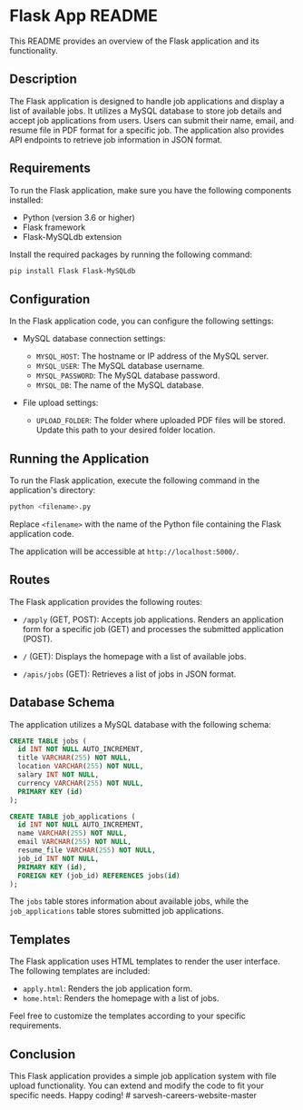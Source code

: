 # Flask App README

This README provides an overview of the Flask application and its functionality.

## Description

The Flask application is designed to handle job applications and display a list of available jobs. It utilizes a MySQL database to store job details and accept job applications from users. Users can submit their name, email, and resume file in PDF format for a specific job. The application also provides API endpoints to retrieve job information in JSON format.

## Requirements

To run the Flask application, make sure you have the following components installed:

- Python (version 3.6 or higher)
- Flask framework
- Flask-MySQLdb extension

Install the required packages by running the following command:

```bash
pip install Flask Flask-MySQLdb
```

## Configuration

In the Flask application code, you can configure the following settings:

- MySQL database connection settings:
  - `MYSQL_HOST`: The hostname or IP address of the MySQL server.
  - `MYSQL_USER`: The MySQL database username.
  - `MYSQL_PASSWORD`: The MySQL database password.
  - `MYSQL_DB`: The name of the MySQL database.

- File upload settings:
  - `UPLOAD_FOLDER`: The folder where uploaded PDF files will be stored. Update this path to your desired folder location.

## Running the Application

To run the Flask application, execute the following command in the application's directory:

```bash
python <filename>.py
```

Replace `<filename>` with the name of the Python file containing the Flask application code.

The application will be accessible at `http://localhost:5000/`.

## Routes

The Flask application provides the following routes:

- `/apply` (GET, POST): Accepts job applications. Renders an application form for a specific job (GET) and processes the submitted application (POST).

- `/` (GET): Displays the homepage with a list of available jobs.

- `/apis/jobs` (GET): Retrieves a list of jobs in JSON format.

## Database Schema

The application utilizes a MySQL database with the following schema:

```sql
CREATE TABLE jobs (
  id INT NOT NULL AUTO_INCREMENT,
  title VARCHAR(255) NOT NULL,
  location VARCHAR(255) NOT NULL,
  salary INT NOT NULL,
  currency VARCHAR(255) NOT NULL,
  PRIMARY KEY (id)
);

CREATE TABLE job_applications (
  id INT NOT NULL AUTO_INCREMENT,
  name VARCHAR(255) NOT NULL,
  email VARCHAR(255) NOT NULL,
  resume_file VARCHAR(255) NOT NULL,
  job_id INT NOT NULL,
  PRIMARY KEY (id),
  FOREIGN KEY (job_id) REFERENCES jobs(id)
);
```

The `jobs` table stores information about available jobs, while the `job_applications` table stores submitted job applications.

## Templates

The Flask application uses HTML templates to render the user interface. The following templates are included:

- `apply.html`: Renders the job application form.
- `home.html`: Renders the homepage with a list of jobs.

Feel free to customize the templates according to your specific requirements.

## Conclusion

This Flask application provides a simple job application system with file upload functionality. You can extend and modify the code to fit your specific needs. Happy coding!
#   s a r v e s h - c a r e e r s - w e b s i t e - m a s t e r  
 